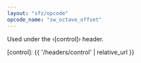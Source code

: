 ```yaml
---
layout: "sfz/opcode"
opcode_name: "sw_octave_offset"
---
```

Used under the ‹[control]› header.


[control]: {{ '/headers/control' | relative_url }}
